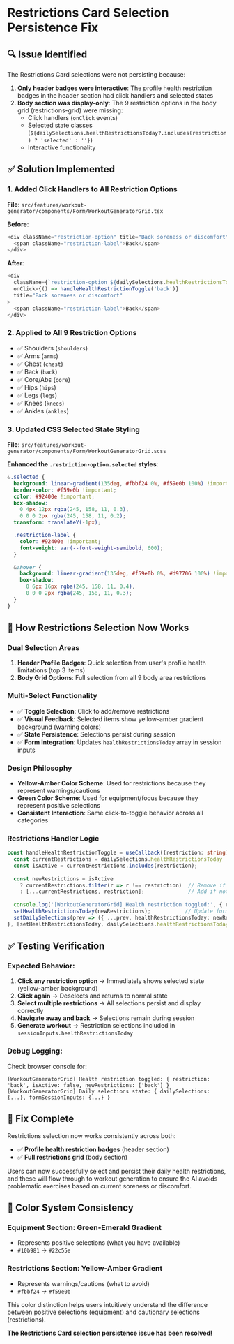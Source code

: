 # Restrictions Card Selection Persistence Fix

## 🔍 **Issue Identified**

The Restrictions Card selections were not persisting because:

1. **Only header badges were interactive**: The profile health restriction badges in the header section had click handlers and selected states
2. **Body section was display-only**: The 9 restriction options in the body grid (restrictions-grid) were missing:
   - Click handlers (`onClick` events)
   - Selected state classes (`${dailySelections.healthRestrictionsToday?.includes(restriction) ? 'selected' : ''}`)
   - Interactive functionality

## ✅ **Solution Implemented**

### **1. Added Click Handlers to All Restriction Options**
**File**: `src/features/workout-generator/components/Form/WorkoutGeneratorGrid.tsx`

**Before**:
```typescript
<div className="restriction-option" title="Back soreness or discomfort" data-restriction="back">
  <span className="restriction-label">Back</span>
</div>
```

**After**:
```typescript
<div 
  className={`restriction-option ${dailySelections.healthRestrictionsToday?.includes('back') ? 'selected' : ''}`}
  onClick={() => handleHealthRestrictionToggle('back')}
  title="Back soreness or discomfort"
>
  <span className="restriction-label">Back</span>
</div>
```

### **2. Applied to All 9 Restriction Options**
- ✅ Shoulders (`shoulders`)
- ✅ Arms (`arms`)
- ✅ Chest (`chest`)
- ✅ Back (`back`)
- ✅ Core/Abs (`core`)
- ✅ Hips (`hips`)
- ✅ Legs (`legs`)
- ✅ Knees (`knees`)
- ✅ Ankles (`ankles`)

### **3. Updated CSS Selected State Styling**
**File**: `src/features/workout-generator/components/Form/WorkoutGeneratorGrid.scss`

**Enhanced the `.restriction-option.selected` styles**:
```scss
&.selected {
  background: linear-gradient(135deg, #fbbf24 0%, #f59e0b 100%) !important;
  border-color: #f59e0b !important;
  color: #92400e !important;
  box-shadow: 
    0 4px 12px rgba(245, 158, 11, 0.3),
    0 0 0 2px rgba(245, 158, 11, 0.2);
  transform: translateY(-1px);

  .restriction-label {
    color: #92400e !important;
    font-weight: var(--font-weight-semibold, 600);
  }

  &:hover {
    background: linear-gradient(135deg, #f59e0b 0%, #d97706 100%) !important;
    box-shadow: 
      0 6px 16px rgba(245, 158, 11, 0.4),
      0 0 0 2px rgba(245, 158, 11, 0.3);
  }
}
```

## 🎯 **How Restrictions Selection Now Works**

### **Dual Selection Areas**
1. **Header Profile Badges**: Quick selection from user's profile health limitations (top 3 items)
2. **Body Grid Options**: Full selection from all 9 body area restrictions

### **Multi-Select Functionality**
- ✅ **Toggle Selection**: Click to add/remove restrictions
- ✅ **Visual Feedback**: Selected items show yellow-amber gradient background (warning colors)
- ✅ **State Persistence**: Selections persist during session
- ✅ **Form Integration**: Updates `healthRestrictionsToday` array in session inputs

### **Design Philosophy**
- **Yellow-Amber Color Scheme**: Used for restrictions because they represent warnings/cautions
- **Green Color Scheme**: Used for equipment/focus because they represent positive selections
- **Consistent Interaction**: Same click-to-toggle behavior across all categories

### **Restrictions Handler Logic**
```typescript
const handleHealthRestrictionToggle = useCallback((restriction: string) => {
  const currentRestrictions = dailySelections.healthRestrictionsToday || [];
  const isActive = currentRestrictions.includes(restriction);
  
  const newRestrictions = isActive
    ? currentRestrictions.filter(r => r !== restriction)  // Remove if active
    : [...currentRestrictions, restriction];              // Add if not active
    
  console.log('[WorkoutGeneratorGrid] Health restriction toggled:', { restriction, isActive, newRestrictions });
  setHealthRestrictionsToday(newRestrictions);           // Update form state
  setDailySelections(prev => ({ ...prev, healthRestrictionsToday: newRestrictions })); // Update local state
}, [setHealthRestrictionsToday, dailySelections.healthRestrictionsToday]);
```

## ✅ **Testing Verification**

### **Expected Behavior**:
1. **Click any restriction option** → Immediately shows selected state (yellow-amber background)
2. **Click again** → Deselects and returns to normal state
3. **Select multiple restrictions** → All selections persist and display correctly
4. **Navigate away and back** → Selections remain during session
5. **Generate workout** → Restriction selections included in `sessionInputs.healthRestrictionsToday`

### **Debug Logging**:
Check browser console for:
```
[WorkoutGeneratorGrid] Health restriction toggled: { restriction: 'back', isActive: false, newRestrictions: ['back'] }
[WorkoutGeneratorGrid] Daily selections state: { dailySelections: {...}, formSessionInputs: {...} }
```

## 🎉 **Fix Complete**

Restrictions selection now works consistently across both:
- ✅ **Profile health restriction badges** (header section)
- ✅ **Full restrictions grid** (body section)

Users can now successfully select and persist their daily health restrictions, and these will flow through to workout generation to ensure the AI avoids problematic exercises based on current soreness or discomfort.

## 🎨 **Color System Consistency**

### **Equipment Section**: Green-Emerald Gradient
- Represents positive selections (what you have available)
- `#10b981` → `#22c55e`

### **Restrictions Section**: Yellow-Amber Gradient  
- Represents warnings/cautions (what to avoid)
- `#fbbf24` → `#f59e0b`

This color distinction helps users intuitively understand the difference between positive selections (equipment) and cautionary selections (restrictions).

**The Restrictions Card selection persistence issue has been resolved!** 
